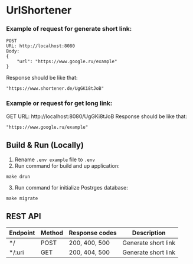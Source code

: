 # UrlShortener

### Example of request for generate short link:

```
POST
URL: http://localhost:8080
Body:
{
    "url": "https://www.google.ru/example"
}
```
Response should be like that:
```
"https://www.shortener.de/UgGKi8tJoB"
```

### Example or request for get long link:
GET
URL: http://localhost:8080/UgGKi8tJoB
Response should be like that:
```
"https://www.google.ru/example"
```

## Build & Run (Locally)
1. Rename `.env example` file to `.env`
2. Run command for build and up application:
```
make drun
```
3. Run command for initialize Postrges database:
```
make migrate
```

## REST API
Endpoint | Method | Response codes | Description
--- | --- | --- | ---
*/ | POST | 200, 400, 500 | Generate short link
*/:uri | GET | 200, 404, 500 | Generate short link

